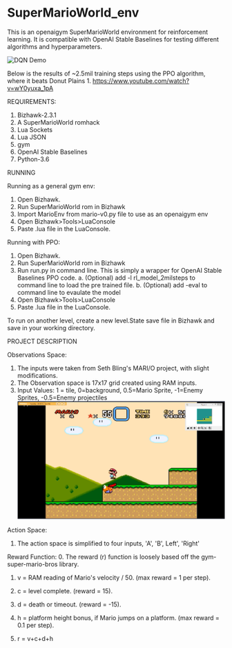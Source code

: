 # SuperMarioWorld_env

This is an openaigym SuperMarioWorld environment for reinforcement learning. It is compatible with OpenAI Stable Baselines for testing different algorithms and hyperparameters. 

![DQN Demo](demo/DQN.gif)

Below is the results of ~2.5mil training steps using the PPO algorithm, where it beats Donut Plains 1.
https://www.youtube.com/watch?v=wY0yuxa_1pA

REQUIREMENTS:
  1. Bizhawk-2.3.1
  2. A SuperMarioWorld romhack
  3. Lua Sockets
  4. Lua JSON
  5. gym
  6. OpenAI Stable Baselines
  7. Python-3.6

RUNNING 

Running as a general gym env:
 1. Open Bizhawk. 
 2. Run SuperMarioWorld rom in Bizhawk
 3. Import MarioEnv from mario-v0.py file to use as an openaigym env
 4. Open Bizhawk>Tools>LuaConsole
 5. Paste .lua file in the LuaConsole.

Running with PPO:
 1. Open Bizhawk. 
 2. Run SuperMarioWorld rom in Bizhawk
 3. Run run.py in command line. This is simply a wrapper for OpenAI Stable Baselines PPO code.
      a. (Optional) add -l rl_model_2milsteps to command line to load the pre trained file.
      b. (Optional) add -eval to command line to evaulate the model
 4. Open Bizhawk>Tools>LuaConsole
 5. Paste .lua file in the LuaConsole.


To run on another level, create a new level.State save file in Bizhawk and save in your working directory.

 
 
PROJECT DESCRIPTION

Observations Space:
1. The inputs were taken from Seth Bling's MARI/O project, with slight modifications.
2. The Observation space is 17x17 grid created using RAM inputs.
3. Input Values: 1 = tile, 0=background, 0.5=Mario Sprite, -1=Enemy Sprites, -0.5=Enemy projectiles
![Observation Space Demo](demo/Observation_Space.PNG)
  

Action Space:
1. The action space is simplified to four inputs, 'A', 'B', Left', 'Right'


Reward Function:
0. The reward (r) function is loosely based off the gym-super-mario-bros library. 

1. v = RAM reading of Mario's velocity / 50. (max reward = 1 per step). 
2. c = level complete. (reward = 15). 
3. d = death or timeout. (reward = -15). 
5. h = platform height bonus, if Mario jumps on a platform. (max reward = 0.1 per step). 

5. r = v+c+d+h






